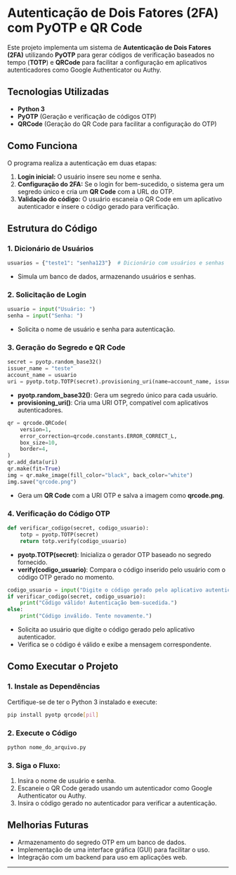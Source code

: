 # Autenticação de Dois Fatores (2FA) com PyOTP e QR Code

Este projeto implementa um sistema de **Autenticação de Dois Fatores (2FA)** utilizando **PyOTP** para gerar códigos de verificação baseados no tempo (**TOTP**) e **QRCode** para facilitar a configuração em aplicativos autenticadores como Google Authenticator ou Authy.

## Tecnologias Utilizadas
- **Python 3**
- **PyOTP** (Geração e verificação de códigos OTP)
- **QRCode** (Geração do QR Code para facilitar a configuração do OTP)

## Como Funciona
O programa realiza a autenticação em duas etapas:
1. **Login inicial:** O usuário insere seu nome e senha.
2. **Configuração do 2FA:** Se o login for bem-sucedido, o sistema gera um segredo único e cria um **QR Code** com a URL do OTP.
3. **Validação do código:** O usuário escaneia o QR Code em um aplicativo autenticador e insere o código gerado para verificação.

## Estrutura do Código

### 1. Dicionário de Usuários
```python
usuarios = {"teste1": "senha123"}  # Dicionário com usuários e senhas
```
- Simula um banco de dados, armazenando usuários e senhas.

### 2. Solicitação de Login
```python
usuario = input("Usuário: ")
senha = input("Senha: ")
```
- Solicita o nome de usuário e senha para autenticação.

### 3. Geração do Segredo e QR Code
```python
secret = pyotp.random_base32()
issuer_name = "teste"
account_name = usuario
uri = pyotp.totp.TOTP(secret).provisioning_uri(name=account_name, issuer_name=issuer_name)
```
- **pyotp.random_base32()**: Gera um segredo único para cada usuário.
- **provisioning_uri()**: Cria uma URI OTP, compatível com aplicativos autenticadores.

```python
qr = qrcode.QRCode(
    version=1,
    error_correction=qrcode.constants.ERROR_CORRECT_L,
    box_size=10,
    border=4,
)
qr.add_data(uri)
qr.make(fit=True)
img = qr.make_image(fill_color="black", back_color="white")
img.save("qrcode.png")
```
- Gera um **QR Code** com a URI OTP e salva a imagem como **qrcode.png**.

### 4. Verificação do Código OTP
```python
def verificar_codigo(secret, codigo_usuario):
    totp = pyotp.TOTP(secret)
    return totp.verify(codigo_usuario)
```
- **pyotp.TOTP(secret)**: Inicializa o gerador OTP baseado no segredo fornecido.
- **verify(codigo_usuario)**: Compara o código inserido pelo usuário com o código OTP gerado no momento.

```python
codigo_usuario = input("Digite o código gerado pelo aplicativo autenticador: ")
if verificar_codigo(secret, codigo_usuario):
    print("Código válido! Autenticação bem-sucedida.")
else:
    print("Código inválido. Tente novamente.")
```
- Solicita ao usuário que digite o código gerado pelo aplicativo autenticador.
- Verifica se o código é válido e exibe a mensagem correspondente.

## Como Executar o Projeto
### 1. Instale as Dependências
Certifique-se de ter o Python 3 instalado e execute:
```sh
pip install pyotp qrcode[pil]
```

### 2. Execute o Código
```sh
python nome_do_arquivo.py
```

### 3. Siga o Fluxo:
1. Insira o nome de usuário e senha.
2. Escaneie o QR Code gerado usando um autenticador como Google Authenticator ou Authy.
3. Insira o código gerado no autenticador para verificar a autenticação.

## Melhorias Futuras
- Armazenamento do segredo OTP em um banco de dados.
- Implementação de uma interface gráfica (GUI) para facilitar o uso.
- Integração com um backend para uso em aplicações web.

---
